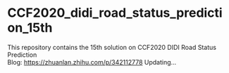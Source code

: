 # CCF2020_didi_road_status_prediction_15th
This repository contains the 15th solution on CCF2020 DIDI Road Status Prediction <br/>
Blog: https://zhuanlan.zhihu.com/p/342112778
Updating...
